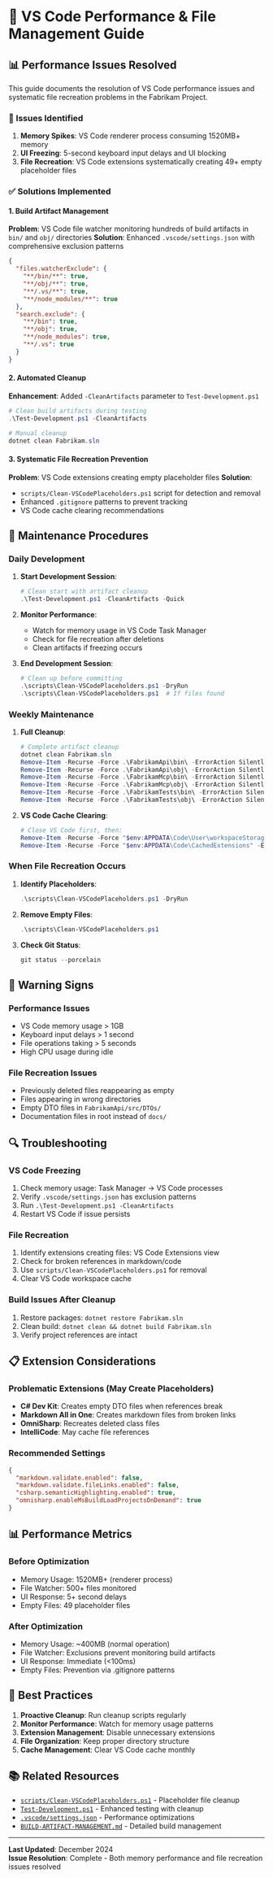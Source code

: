 # 🚀 VS Code Performance & File Management Guide

## 📊 Performance Issues Resolved

This guide documents the resolution of VS Code performance issues and systematic file recreation problems in the Fabrikam Project.

### 🎯 Issues Identified

1. **Memory Spikes**: VS Code renderer process consuming 1520MB+ memory
2. **UI Freezing**: 5-second keyboard input delays and UI blocking
3. **File Recreation**: VS Code extensions systematically creating 49+ empty placeholder files

### ✅ Solutions Implemented

#### 1. Build Artifact Management

**Problem**: VS Code file watcher monitoring hundreds of build artifacts in `bin/` and `obj/` directories
**Solution**: Enhanced `.vscode/settings.json` with comprehensive exclusion patterns

```json
{
  "files.watcherExclude": {
    "**/bin/**": true,
    "**/obj/**": true,
    "**/.vs/**": true,
    "**/node_modules/**": true
  },
  "search.exclude": {
    "**/bin": true,
    "**/obj": true,
    "**/node_modules": true,
    "**/.vs": true
  }
}
```

#### 2. Automated Cleanup

**Enhancement**: Added `-CleanArtifacts` parameter to `Test-Development.ps1`

```powershell
# Clean build artifacts during testing
.\Test-Development.ps1 -CleanArtifacts

# Manual cleanup
dotnet clean Fabrikam.sln
```

#### 3. Systematic File Recreation Prevention

**Problem**: VS Code extensions creating empty placeholder files
**Solution**: 
- `scripts/Clean-VSCodePlaceholders.ps1` script for detection and removal
- Enhanced `.gitignore` patterns to prevent tracking
- VS Code cache clearing recommendations

## 🔧 Maintenance Procedures

### Daily Development

1. **Start Development Session**:
   ```powershell
   # Clean start with artifact cleanup
   .\Test-Development.ps1 -CleanArtifacts -Quick
   ```

2. **Monitor Performance**:
   - Watch for memory usage in VS Code Task Manager
   - Check for file recreation after deletions
   - Clean artifacts if freezing occurs

3. **End Development Session**:
   ```powershell
   # Clean up before committing
   .\scripts\Clean-VSCodePlaceholders.ps1 -DryRun
   .\scripts\Clean-VSCodePlaceholders.ps1  # If files found
   ```

### Weekly Maintenance

1. **Full Cleanup**:
   ```powershell
   # Complete artifact cleanup
   dotnet clean Fabrikam.sln
   Remove-Item -Recurse -Force .\FabrikamApi\bin\ -ErrorAction SilentlyContinue
   Remove-Item -Recurse -Force .\FabrikamApi\obj\ -ErrorAction SilentlyContinue
   Remove-Item -Recurse -Force .\FabrikamMcp\bin\ -ErrorAction SilentlyContinue
   Remove-Item -Recurse -Force .\FabrikamMcp\obj\ -ErrorAction SilentlyContinue
   Remove-Item -Recurse -Force .\FabrikamTests\bin\ -ErrorAction SilentlyContinue
   Remove-Item -Recurse -Force .\FabrikamTests\obj\ -ErrorAction SilentlyContinue
   ```

2. **VS Code Cache Clearing**:
   ```powershell
   # Close VS Code first, then:
   Remove-Item -Recurse -Force "$env:APPDATA\Code\User\workspaceStorage\*fabrikam*" -ErrorAction SilentlyContinue
   Remove-Item -Recurse -Force "$env:APPDATA\Code\CachedExtensions" -ErrorAction SilentlyContinue
   ```

### When File Recreation Occurs

1. **Identify Placeholders**:
   ```powershell
   .\scripts\Clean-VSCodePlaceholders.ps1 -DryRun
   ```

2. **Remove Empty Files**:
   ```powershell
   .\scripts\Clean-VSCodePlaceholders.ps1
   ```

3. **Check Git Status**:
   ```powershell
   git status --porcelain
   ```

## 🚨 Warning Signs

### Performance Issues
- VS Code memory usage > 1GB
- Keyboard input delays > 1 second
- File operations taking > 5 seconds
- High CPU usage during idle

### File Recreation Issues
- Previously deleted files reappearing as empty
- Files appearing in wrong directories
- Empty DTO files in `FabrikamApi/src/DTOs/`
- Documentation files in root instead of `docs/`

## 🔍 Troubleshooting

### VS Code Freezing
1. Check memory usage: Task Manager → VS Code processes
2. Verify `.vscode/settings.json` has exclusion patterns
3. Run `.\Test-Development.ps1 -CleanArtifacts`
4. Restart VS Code if issue persists

### File Recreation
1. Identify extensions creating files: VS Code Extensions view
2. Check for broken references in markdown/code
3. Use `scripts/Clean-VSCodePlaceholders.ps1` for removal
4. Clear VS Code workspace cache

### Build Issues After Cleanup
1. Restore packages: `dotnet restore Fabrikam.sln`
2. Clean build: `dotnet clean && dotnet build Fabrikam.sln`
3. Verify project references are intact

## 📋 Extension Considerations

### Problematic Extensions (May Create Placeholders)
- **C# Dev Kit**: Creates empty DTO files when references break
- **Markdown All in One**: Creates markdown files from broken links
- **OmniSharp**: Recreates deleted class files
- **IntelliCode**: May cache file references

### Recommended Settings
```json
{
  "markdown.validate.enabled": false,
  "markdown.validate.fileLinks.enabled": false,
  "csharp.semanticHighlighting.enabled": true,
  "omnisharp.enableMsBuildLoadProjectsOnDemand": true
}
```

## 📊 Performance Metrics

### Before Optimization
- Memory Usage: 1520MB+ (renderer process)
- File Watcher: 500+ files monitored
- UI Response: 5+ second delays
- Empty Files: 49 placeholder files

### After Optimization
- Memory Usage: ~400MB (normal operation)
- File Watcher: Exclusions prevent monitoring build artifacts
- UI Response: Immediate (<100ms)
- Empty Files: Prevention via .gitignore patterns

## 🎯 Best Practices

1. **Proactive Cleanup**: Run cleanup scripts regularly
2. **Monitor Performance**: Watch for memory usage patterns
3. **Extension Management**: Disable unnecessary extensions
4. **File Organization**: Keep proper directory structure
5. **Cache Management**: Clear VS Code cache monthly

## 📚 Related Resources

- [`scripts/Clean-VSCodePlaceholders.ps1`](../../scripts/Clean-VSCodePlaceholders.ps1) - Placeholder file cleanup
- [`Test-Development.ps1`](../../Test-Development.ps1) - Enhanced testing with cleanup
- [`.vscode/settings.json`](../../.vscode/settings.json) - Performance optimizations
- [`BUILD-ARTIFACT-MANAGEMENT.md`](./BUILD-ARTIFACT-MANAGEMENT.md) - Detailed build management

---

**Last Updated**: December 2024  
**Issue Resolution**: Complete - Both memory performance and file recreation issues resolved
